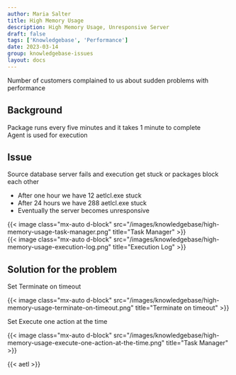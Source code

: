 ```yaml
---
author: Maria Salter
title: High Memory Usage
description: High Memory Usage, Unresponsive Server
draft: false
tags: ['Knowledgebase', 'Performance']
date: 2023-03-14
group: knowledgebase-issues
layout: docs
---
```


Number of customers complained to us about sudden problems with performance

## Background

Package runs every five minutes and it takes 1 minute to complete  
Agent is used for execution

## Issue

Source database server fails and execution get stuck or packages block each other

- After one hour we have 12 aetlcl.exe stuck
- After 24 hours we have 288 aetlcl.exe stuck
- Eventually the server becomes unresponsive

{{< image class="mx-auto d-block"  src="/images/knowledgebase/high-memory-usage-task-manager.png" title="Task Manager" >}}
\
{{< image class="mx-auto d-block"  src="/images/knowledgebase/high-memory-usage-execution-log.png" title="Execution Log" >}}

## Solution for the problem

Set Terminate on timeout

{{< image class="mx-auto d-block"  src="/images/knowledgebase/high-memory-usage-terminate-on-timeout.png" title="Terminate on timeout" >}}

Set Execute one action at the time

{{< image class="mx-auto d-block"  src="/images/knowledgebase/high-memory-usage-execute-one-action-at-the-time.png" title="Task Manager" >}}

{{< aetl >}}
